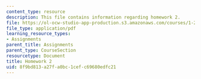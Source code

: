 ```yaml
---
content_type: resource
description: This file contains information regarding homework 2.
file: https://ol-ocw-studio-app-production.s3.amazonaws.com/courses/1-264j-database-internet-and-systems-integration-technologies-fall-2013/8f9bd813a27fa0bc1cefc69680edfc21_MIT1_264JF13_HW2.pdf
file_type: application/pdf
learning_resource_types:
- Assignments
parent_title: Assignments
parent_type: CourseSection
resourcetype: Document
title: Homework 2
uid: 8f9bd813-a27f-a0bc-1cef-c69680edfc21
---
```

